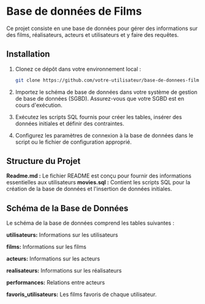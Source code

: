# Base de données de Films

Ce projet consiste en une base de données pour gérer des informations sur des films, réalisateurs, acteurs et utilisateurs et y faire des requêtes.

## Installation

1. Clonez ce dépôt dans votre environnement local :

   ```bash
   git clone https://github.com/votre-utilisateur/base-de-donnees-films.git](https://github.com/simplon-lille-csharp-dotnet/streaming---      kalilou)https://github.com/simplon-lille-csharp-dotnet/streaming---kalilou

2. Importez le schéma de base de données dans votre système de gestion de base de données (SGBD). Assurez-vous que votre SGBD est en cours d'exécution.

3. Exécutez les scripts SQL fournis pour créer les tables, insérer des données initiales et définir des contraintes.

4. Configurez les paramètres de connexion à la base de données dans le script ou le fichier de configuration approprié.

## Structure du Projet
**Readme.md :** Le fichier README est conçu pour fournir des informations essentielles aux utilisateurs
**movies.sql :** Contient les scripts SQL pour la création de la base de données et l'insertion de données initiales.


## Schéma de la Base de Données
Le schéma de la base de données comprend les tables suivantes :

**utilisateurs:** Informations sur les utilisateurs

**films:** Informations sur les films

**acteurs:** Informations sur les acteurs

**realisateurs:** Informations sur les réalisateurs

**performances:** Relations entre acteurs

**favoris_utilisateurs:** Les films favoris de chaque utilisateur.
